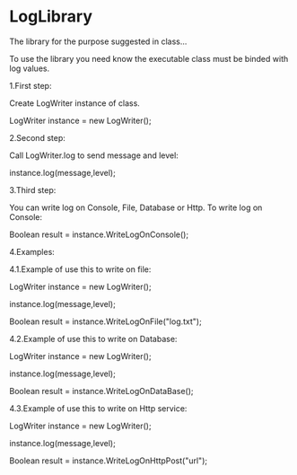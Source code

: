 # LogLibrary

The library for the purpose suggested in class...

To use the library you need know the executable class must be binded with log values.

1.First step:

Create LogWriter instance of class.

LogWriter instance = new LogWriter();

2.Second step:

Call LogWriter.log to send message and level:

instance.log(message,level);

3.Third step:

You can write log on Console, File, Database or Http. To write log on Console:

Boolean result = instance.WriteLogOnConsole();

4.Examples:

4.1.Example of use this to write on file:

LogWriter instance = new LogWriter();

instance.log(message,level);

Boolean result = instance.WriteLogOnFile("log.txt");

4.2.Example of use this to write on Database:

LogWriter instance = new LogWriter();

instance.log(message,level);

Boolean result = instance.WriteLogOnDataBase();

4.3.Example of use this to write on Http service:

LogWriter instance = new LogWriter();

instance.log(message,level);

Boolean result = instance.WriteLogOnHttpPost("url");
